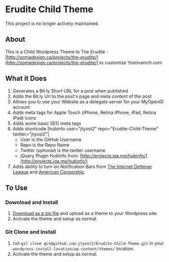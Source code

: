 # Erudite Child Theme #

This project is no longer actively maintained.

## About ##
This is a Child Wordpress Theme to The Erudite - [http://somadesign.ca/projects/the-erudite/](http://somadesign.ca/projects/the-erudite/) to customize Yostivanich.com

## What it Does ##
1. Generates a Bit.ly Short URL for a post when published
2. Adds the Bit.ly Url to the post's page and meta content of the post
3. Allows you to use your Website as a delegate server for your MyOpenID account
4. Adds meta tags for Apple Touch (iPhone, Retina iPhone, iPad, Retina iPad) icons
5. Adds some basic SEO meta tags
6. Adds shortcode [hubinfo user="jtyost2" repo="Erudite-Child-Theme" twitter="jtyost2"]
	* User is the GitHub Username
	* Repo is the Repo Name
	* Twitter (optional) is the twitter username
	* jQuery Plugin HubInfo from: [http://projects.jga.me/hubinfo/](http://projects.jga.me/hubinfo/)
7. Adds ability to turn on Notification Bars from [The Internet Defense League](http://internetdefenseleague.org/) and [American Censorship](http://americancensorship.org/).

## To Use ##

### Download and Install

1. [Download as a zip file](https://github.com/jtyost2/Erudite-Child-Theme/zipball/master) and upload as a theme to your Wordpress site.
2. Activate the theme and setup as normal.

### Git Clone and Install

1. run `git clone git@github.com:jtyost2/Erudite-Child-Theme.git` in your `wordpress-install-location/wp-content/themes/` location.
2. Activate the theme and setup as normal.